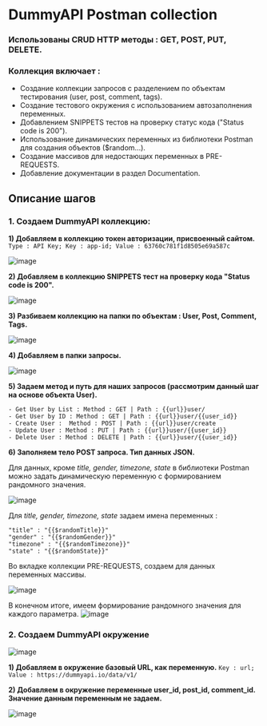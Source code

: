 # DummyAPI Postman collection

### Использованы CRUD HTTP методы : GET, POST, PUT, DELETE.

### Коллекция включает : 
- Создание коллекции запросов с разделением по объектам тестирования (user, post, comment, tags).
- Создание тестового окружения с использованием автозаполнения переменных.
- Добавлением SNIPPETS тестов на проверку статус кода ("Status code is 200").
- Использование динамических переменных из библиотеки Postman для создания объектов ($random...).
- Создание массивов для недостающих переменных в PRE-REQUESTS.
- Добавление документации в раздел Documentation.


## Описание шагов 

### 1. Создаем DummyAPI коллекцию: 

**1) Добавляем в коллекцию токен авторизации, присвоенный сайтом.** 
`Type : API Key; Key : app-id; Value : 63760c781f1d8505e69a587c`

![image](https://user-images.githubusercontent.com/112896404/202894953-5917047d-c43f-4de3-a562-001d2b4d46a6.png)

**2) Добавляем в коллекцию SNIPPETS тест на проверку кода "Status code is 200".**

![image](https://user-images.githubusercontent.com/112896404/202895203-0f577d8d-69c6-42a4-8798-773a0dbd0c6d.png)

**3) Разбиваем коллекцию на папки по объектам : User, Post, Comment, Tags.**

![image](https://user-images.githubusercontent.com/112896404/202894550-15905afd-2a76-4829-84e5-6bed3f6c35bc.png)

**4) Добавляем в папки запросы.**

![image](https://user-images.githubusercontent.com/112896404/202896513-6410c6ac-f55a-497b-baea-acbcca09f8a6.png)

**5) Задаем метод и путь для наших запросов (рассмотрим данный шаг на основе объекта User).**
   
   ```
   - Get User by List : Method : GET | Path : {{url}}user/
   - Get User by ID : Method : GET | Path : {{url}}user/{{user_id}}
   - Create User :  Method : POST | Path : {{url}}user/create
   - Update User : Method : PUT | Path : {{url}}user/{{user_id}}
   - Delete User : Method : DELETE | Path : {{url}}user/{{user_id}}
   ```
**6) Заполняем тело POST запроса. Тип данных JSON.**
   
   
   Для данных, кроме *title, gender, timezone, state* в библиотеки Postman можно задать динамическую переменную с формированием рандомного значения.
   
   ![image](https://user-images.githubusercontent.com/112896404/202897583-d3e05403-145d-4ba3-ad36-71c6e6c0f39f.png)

   Для *title, gender, timezone, state* задаем имена переменных :
   ```
   "title" : "{{$randomTitle}}"
   "gender" : "{{$randomGender}}"
   "timezone" : "{{$randomTimezone}}"
   "state" : "{{$randomState}}"
   ```
   Во вкладке коллекции PRE-REQUESTS, создаем для данных переменных массивы. 

![image](https://user-images.githubusercontent.com/112896404/202899553-c4d23ec5-9c8b-4fa4-9862-d65545770897.png)

В конечном итоге, имеем формирование рандомного значения для каждого параметра.
![image](https://user-images.githubusercontent.com/112896404/202899616-527b6e43-c813-44ca-9e8b-63e0a529e795.png)



### 2. Создаем DummyAPI окружение
![image](https://user-images.githubusercontent.com/112896404/202894771-341f8e3b-0633-499b-8de1-1fde196ae04d.png)

**1) Добавляем в окружение базовый URL, как переменную.** `Key : url; Value : https://dummyapi.io/data/v1/`

**2) Добавляем в окружение переменные user_id, post_id, comment_id. Значение данным переменным не задаем.**

![image](https://user-images.githubusercontent.com/112896404/202896142-af84a6dd-8421-4430-873e-d38c03a416be.png)


